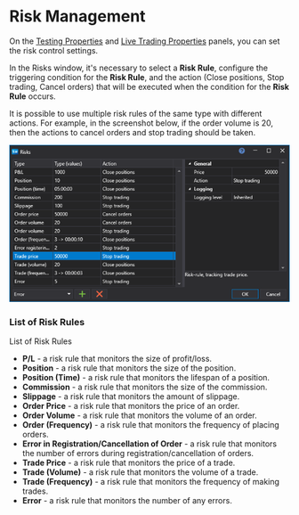 # Risk Management

On the [Testing Properties](Designer_Properties_emulation.md) and [Live Trading Properties](Designer_Properties_Live.md) panels, you can set the risk control settings.

In the Risks window, it's necessary to select a **Risk Rule**, configure the triggering condition for the **Risk Rule**, and the action (Close positions, Stop trading, Cancel orders) that will be executed when the condition for the **Risk Rule** occurs.

It is possible to use multiple risk rules of the same type with different actions. For example, in the screenshot below, if the order volume is 20, then the actions to cancel orders and stop trading should be taken.

![Designer Risk Rule](../images/Designer_Risk_Rule.png)

### List of Risk Rules

List of Risk Rules

- **P/L** - a risk rule that monitors the size of profit/loss.
- **Position** - a risk rule that monitors the size of the position.
- **Position (Time)** - a risk rule that monitors the lifespan of a position.
- **Commission** - a risk rule that monitors the size of the commission.
- **Slippage** - a risk rule that monitors the amount of slippage.
- **Order Price** - a risk rule that monitors the price of an order.
- **Order Volume** - a risk rule that monitors the volume of an order.
- **Order (Frequency)** - a risk rule that monitors the frequency of placing orders.
- **Error in Registration/Cancellation of Order** - a risk rule that monitors the number of errors during registration/cancellation of orders.
- **Trade Price** - a risk rule that monitors the price of a trade.
- **Trade (Volume)** - a risk rule that monitors the volume of a trade.
- **Trade (Frequency)** - a risk rule that monitors the frequency of making trades.
- **Error** - a risk rule that monitors the number of any errors.